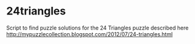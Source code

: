 24triangles
===========

Script to find puzzle solutions for the 24 Triangles puzzle described here
http://mypuzzlecollection.blogspot.com/2012/07/24-triangles.html
